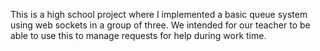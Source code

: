 This is a high school project where I implemented a basic queue system using web sockets in a group of three. We intended for our teacher to be able to use this to manage requests for help during work time.
